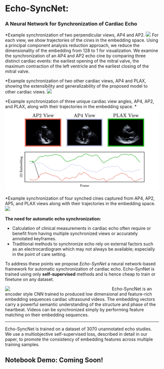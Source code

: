 # Echo-SyncNet:
### A Neural Network for Synchronization of Cardiac Echo

*Example synchronization of two perpendicular views, AP4 and AP2. 
![](resources/ap4-ap2.gif)
For each view, we show trajectories of the cines in the embedding space. Using a principal component analysis reduction approach, we reduce the dimensionality of the embedding from 128 to 1 for visualization. We examine the synchronization of an AP4 and AP2 echo cine by comparing three distinct cardiac events: the earliest opening of the mitral valve, the maximum contraction of the left ventricle and the earliest closing of the mitral valve.

*Example synchronization of two other cardiac views, AP4 and PLAX, showing the extensibility and generalizability of the proposed model to other cardiac views.
![](resources/plax-ap4.gif)


*Example synchronization of three unique cardiac view angles, AP4, AP2, and PLAX, along with their trajectories in the  embedding space. *
![](resources/ap2ap4plax-sync.gif)


*Example synchronization of four synched cines captured from AP4, AP2, AP5, and PLAX views along with their trajectories in the  embedding space.
![](resources/4view-sync.gif)

**The need for automatic echo synchronization:**
* Calculation of clinical measurements in cardiac echo often require or benefit from having multiple synchronized views or accurately annotated keyframes.
* Traditional methods to synchronize echo rely on external factors such as an electrocardiogram which may not always be available; especially in the point of care setting.

To address these points we propose *Echo-SynNet* a neural network-based framework for automatic synchronization of cardiac echo. Echo-SynNet is trained using only **self-supervised** methods and is hence cheap to train or finetune on any dataset.

<img align="left" src="https://i.imgur.com/kIgSMsO.png" width="350"/> Echo-SyncNet is an encoder style CNN trained to produced low dimensional and feature-rich embedding sequences cardiac ultrasound videos. The embedding vectors carry a powerful semantic understanding of the structure and phase of the heartbeat. Videos can be synchronized simply by performing feature matching on their embedding sequences. 
___
Echo-SyncNet is trained on a dataset of 3070 unannotated echo studies. We use a multiobjective self-supervised loss, described in detail in our paper, to promote the consistency of embedding features across multiple training samples.


## Notebook Demo: Coming Soon!




